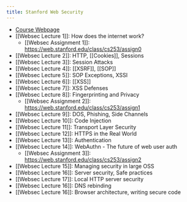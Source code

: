 ```yaml
---
title: Stanford Web Security
---
```


- [Course Webpage](https://web.stanford.edu/class/cs253/)
- [[Websec Lecture 1]]: How does the internet work?
	- [[Websec Assignment 1]]: https://web.stanford.edu/class/cs253/assign0
- [[Websec Lecture 2]]: HTTP, [[Cookies]], Sessions
- [[Websec Lecture 3]]: Session Attacks
- [[Websec Lecture 4]]: [[XSRF]], [[SOP]]
- [[Websec Lecture 5]]: SOP Exceptions, XSSI
- [[Websec Lecture 6]]: [[XSS]]
- [[Websec Lecture 7]]: XSS Defenses
- [[Websec Lecture 8]]: Fingerprinting and Privacy
	- [[Websec Assignment 2]]: https://web.stanford.edu/class/cs253/assign1
- [[Websec Lecture 9]]: DOS, Phishing, Side Channels
- [[Websec Lecture 10]]: Code Injection
- [[Websec Lecture 11]]: Transport Layer Security
- [[Websec Lecture 12]]: HTTPS in the Real World
- [[Websec Lecture 13]]: Authentication
- [[Websec Lecture 14]]: WebAuthn - The future of web user auth
	- [[Websec Assignment 3]]: https://web.stanford.edu/class/cs253/assign2
- [[Websec Lecture 15]]: Managing security in large OSS
- [[Websec Lecture 16]]: Server security, Safe practices
- [[Websec Lecture 17]]: Local HTTP server security
- [[Websec Lecture 16]]: DNS rebinding
- [[Websec Lecture 16]]: Browser architecture, writing secure code

